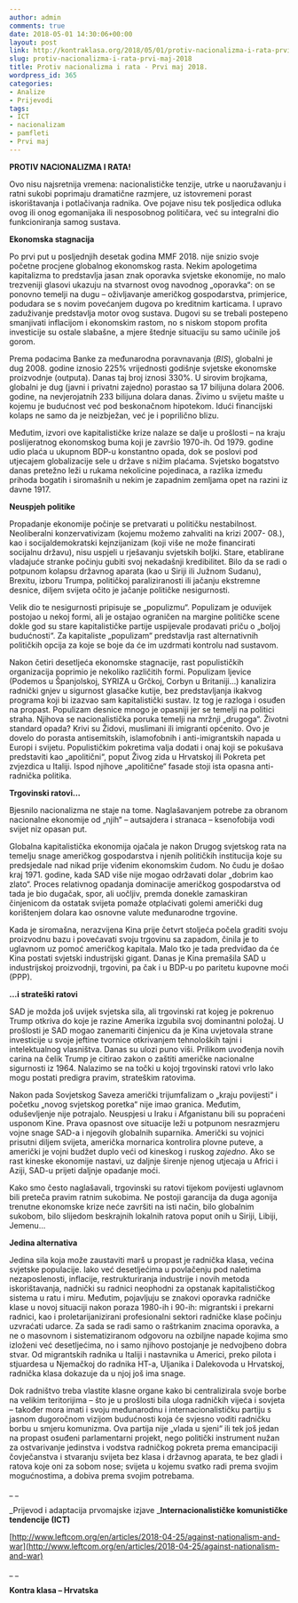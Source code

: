 ```yaml
---
author: admin
comments: true
date: 2018-05-01 14:30:06+00:00
layout: post
link: http://kontraklasa.org/2018/05/01/protiv-nacionalizma-i-rata-prvi-maj-2018/
slug: protiv-nacionalizma-i-rata-prvi-maj-2018
title: Protiv nacionalizma i rata - Prvi maj 2018.
wordpress_id: 365
categories:
- Analize
- Prijevodi
tags:
- ICT
- nacionalizam
- pamfleti
- Prvi maj
---
```


**PROTIV NACIONALIZMA I RATA!**




Ovo nisu najsretnija vremena: nacionalističke tenzije, utrke u naoružavanju i ratni sukobi poprimaju dramatične razmjere, uz istovremeni porast iskorištavanja i potlačivanja radnika. Ove pojave nisu tek posljedica odluka ovog ili onog egomanijaka ili nesposobnog političara, već su integralni dio funkcioniranja samog sustava.




**Ekonomska stagnacija**




Po prvi put u posljednjih desetak godina MMF 2018. nije snizio svoje početne procjene globalnog ekonomskog rasta. Nekim apologetima kapitalizma to predstavlja jasan znak oporavka svjetske ekonomije, no malo trezveniji glasovi ukazuju na stvarnost ovog navodnog „oporavka“: on se ponovno temelji na dugu – oživljavanje američkog gospodarstva, primjerice, podudara se s novim povećanjem dugova po kreditnim karticama. I upravo zaduživanje predstavlja motor ovog sustava. Dugovi su se trebali postepeno smanjivati inflacijom i ekonomskim rastom, no s niskom stopom profita investicije su ostale slabašne, a mjere štednje situaciju su samo učinile još gorom.




Prema podacima Banke za međunarodna poravnavanja (_BIS_), globalni je dug 2008. godine iznosio 225% vrijednosti godišnje svjetske ekonomske proizvodnje (outputa). Danas taj broj iznosi 330%. U sirovim brojkama, globalni je dug (javni i privatni zajedno) porastao sa 17 bilijuna dolara 2006. godine, na nevjerojatnih 233 bilijuna dolara danas. Živimo u svijetu mašte u kojemu je budućnost već pod beskonačnom hipotekom. Idući financijski kolaps ne samo da je neizbježan, već je i poprilično blizu.




Međutim, izvori ove kapitalističke krize nalaze se dalje u prošlosti – na kraju poslijeratnog ekonomskog buma koji je završio 1970-ih. Od 1979. godine udio plaća u ukupnom BDP-u konstantno opada, dok se poslovi pod utjecajem globalizacije sele u države s nižim plaćama. Svjetsko bogatstvo danas pretežno leži u rukama nekolicine pojedinaca, a razlika između prihoda bogatih i siromašnih u nekim je zapadnim zemljama opet na razini iz davne 1917.




**Neuspjeh politike**




Propadanje ekonomije počinje se pretvarati u političku nestabilnost. Neoliberalni konzervativizam (kojemu možemo zahvaliti na krizi 2007- 08.), kao i socijaldemokratski kejnzijanizam (koji više ne može financirati socijalnu državu), nisu uspjeli u rješavanju svjetskih boljki. Stare, etablirane vladajuće stranke počinju gubiti svoj nekadašnji kredibilitet. Bilo da se radi o potpunom kolapsu državnog aparata (kao u Siriji ili Južnom Sudanu), Brexitu, izboru Trumpa, političkoj paraliziranosti ili jačanju ekstremne desnice, diljem svijeta očito je jačanje političke nesigurnosti.




Velik dio te nesigurnosti pripisuje se „populizmu“. Populizam je oduvijek postojao u nekoj formi, ali je ostajao ograničen na margine političke scene dokle god su stare kapitalističke partije uspijevale prodavati priču o „boljoj budućnosti“. Za kapitaliste „populizam“ predstavlja rast alternativnih političkih opcija za koje se boje da će im uzdrmati kontrolu nad sustavom.




Nakon četiri desetljeća ekonomske stagnacije, rast populističkih organizacija poprimio je nekoliko različitih formi. Populizam ljevice (Podemos u Španjolskoj, SYRIZA u Grčkoj, Corbyn u Britaniji...) kanalizira radnički gnjev u sigurnost glasačke kutije, bez predstavljanja ikakvog programa koji bi izazvao sam kapitalistički sustav. Iz tog je razloga i osuđen na propast. Populizam desnice mnogo je opasniji jer se temelji na politici straha. Njihova se nacionalistička poruka temelji na mržnji „drugoga“. Životni standard opada? Krivi su Židovi, muslimani ili imigranti općenito. Ovo je dovelo do porasta antisemitskih, islamofobnih i anti-imigrantskih napada u Europi i svijetu. Populističkim pokretima valja dodati i onaj koji se pokušava predstaviti kao „apolitični“, poput Živog zida u Hrvatskoj ili Pokreta pet zvjezdica u Italiji. Ispod njihove „apolitične“ fasade stoji ista opasna anti-radnička politika.




**Trgovinski ratovi...**




Bjesnilo nacionalizma ne staje na tome. Naglašavanjem potrebe za obranom nacionalne ekonomije od „njih“ – autsajdera i stranaca – ksenofobija vodi svijet niz opasan put.




Globalna kapitalistička ekonomija ojačala je nakon Drugog svjetskog rata na temelju snage američkog gospodarstva i njenih političkih institucija koje su predsjedale nad nikad prije viđenim ekonomskim čudom. No čudu je došao kraj 1971. godine, kada SAD više nije mogao održavati dolar „dobrim kao zlato“. Proces relativnog opadanja dominacije američkog gospodarstva od tada je bio dugačak, spor, ali uočljiv, premda donekle zamaskiran činjenicom da ostatak svijeta pomaže otplaćivati golemi američki dug korištenjem dolara kao osnovne valute međunarodne trgovine.




Kada je siromašna, nerazvijena Kina prije četvrt stoljeća počela graditi svoju proizvodnu bazu i povećavati svoju trgovinu sa zapadom, činila je to uglavnom uz pomoć američkog kapitala. Malo tko je tada predviđao da će Kina postati svjetski industrijski gigant. Danas je Kina premašila SAD u industrijskoj proizvodnji, trgovini, pa čak i u BDP-u po paritetu kupovne moći (PPP).




**...i strateški ratovi**




SAD je možda još uvijek svjetska sila, ali trgovinski rat kojeg je pokrenuo Trump otkriva do koje je razine Amerika izgubila svoj dominantni položaj. U prošlosti je SAD mogao zanemariti činjenicu da je Kina uvjetovala strane investicije u svoje jeftine tvornice otkrivanjem tehnoloških tajni i intelektualnog vlasništva. Danas su ulozi puno viši. Prilikom uvođenja novih carina na čelik Trump je citirao zakon o zaštiti američke nacionalne sigurnosti iz 1964. Nalazimo se na točki u kojoj trgovinski ratovi vrlo lako mogu postati predigra pravim, strateškim ratovima.




Nakon pada Sovjetskog Saveza američki trijumfalizam o „kraju povijesti“ i početku „novog svjetskog poretka“ nije imao granica. Međutim, oduševljenje nije potrajalo. Neuspjesi u Iraku i Afganistanu bili su popraćeni usponom Kine. Prava opasnost ove situacije leži u potpunom nesrazmjeru vojne snage SAD-a i njegovih globalnih suparnika. Američki su vojnici prisutni diljem svijeta, američka mornarica kontrolira plovne puteve, a američki je vojni budžet duplo veći od kineskog i ruskog _zajedno_. Ako se rast kineske ekonomije nastavi, uz daljnje širenje njenog utjecaja u Africi i Aziji, SAD-u prijeti daljnje opadanje moći.




Kako smo često naglašavali, trgovinski su ratovi tijekom povijesti uglavnom bili preteča pravim ratnim sukobima. Ne postoji garancija da duga agonija trenutne ekonomske krize neće završiti na isti način, bilo globalnim sukobom, bilo slijedom beskrajnih lokalnih ratova poput onih u Siriji, Libiji, Jemenu...




**Jedina alternativa**




Jedina sila koja može zaustaviti marš u propast je radnička klasa, većina svjetske populacije. Iako već desetljećima u povlačenju pod naletima nezaposlenosti, inflacije, restrukturiranja industrije i novih metoda iskorištavanja, nadnički su radnici neophodni za opstanak kapitalističkog sistema u ratu i miru. Međutim, pojavljuju se znakovi oporavka radničke klase u novoj situaciji nakon poraza 1980-ih i 90-ih: migrantski i prekarni radnici, kao i proletarijanizirani profesionalni sektori radničke klase počinju uzvraćati udarce. Za sada se radi samo o raštrkanim znacima oporavka, a ne o masovnom i sistematiziranom odgovoru na ozbiljne napade kojima smo izloženi već desetljećima, no i samo njihovo postojanje je nedvojbeno dobra stvar. Od migrantskih radnika u Italiji i nastavnika u Americi, preko pilota i stjuardesa u Njemačkoj do radnika HT-a, Uljanika i Dalekovoda u Hrvatskoj, radnička klasa dokazuje da u njoj još ima snage.




Dok radništvo treba vlastite klasne organe kako bi centralizirala svoje borbe na velikim teritorijima – što je u prošlosti bila uloga radničkih vijeća i sovjeta – također mora imati i svoju međunarodnu i internacionalističku partiju s jasnom dugoročnom vizijom budućnosti koja će svjesno voditi radničku borbu u smjeru komunizma. Ova partija nije „vlada u sjeni“ ili tek još jedan na propast osuđeni parlamentarni projekt, nego politički instrument nužan za ostvarivanje jedinstva i vodstva radničkog pokreta prema emancipaciji čovječanstva i stvaranju svijeta bez klasa i državnog aparata, te bez gladi i ratova koje oni za sobom nose; svijeta u kojemu svatko radi prema svojim mogućnostima, a dobiva prema svojim potrebama.




_ _




_Prijevod i adaptacija prvomajske izjave _**Internacionalističke komunističke tendencije (ICT)**


[http://www.leftcom.org/en/articles/2018-04-25/against-nationalism-and-war](http://www.leftcom.org/en/articles/2018-04-25/against-nationalism-and-war)


_ _




**Kontra klasa – Hrvatska**

